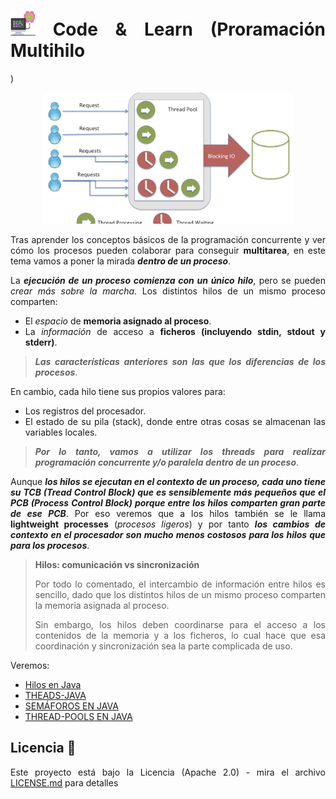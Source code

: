 <div align="justify">

# <img src=../../../images/computer.png width="40"> Code & Learn (Proramación Multihilo
)

<div align="center">

<img src=images/threads.png width="400">

</div>

Tras aprender los conceptos básicos de la programación concurrente y ver cómo los procesos pueden colaborar para conseguir __multitarea__, en este tema vamos a poner la mirada ___dentro de un proceso___.

La ___ejecución de un proceso comienza con un único hilo___, pero se pueden _crear más sobre la marcha_. Los distintos hilos de un mismo proceso comparten:

- El _espacio_ de __memoria asignado al proceso__.
- La _información_ de acceso a __ficheros (incluyendo stdin, stdout y stderr)__.

> ___Las características anteriores son las que los diferencias de los procesos___.

En cambio, cada hilo tiene sus propios valores para:

- Los registros del procesador.
- El estado de su pila (stack), donde entre otras cosas se almacenan las variables locales.

> ___Por lo tanto, vamos a utilizar los threads para realizar programación concurrente y/o paralela dentro de un proceso___.

Aunque ___los hilos se ejecutan en el contexto de un proceso, cada uno tiene su TCB (Tread Control Block) que es sensiblemente más pequeños que el PCB (Process Control Block) porque entre los hilos comparten gran parte de ese PCB___. Por eso veremos que a los hilos también se le llama __lightweight processes__ (_procesos ligeros_) y por tanto ___los cambios de contexto en el procesador son mucho menos costosos para los hilos que para los procesos___.

> __Hilos: comunicación vs sincronización__
>
>Por todo lo comentado, el intercambio de información entre hilos es sencillo, dado que los distintos hilos de un mismo proceso comparten la memoria asignada al proceso.
>
>Sin embargo, los hilos deben coordinarse para el acceso a los contenidos de la memoria y a los ficheros, lo cual hace que esa coordinación y sincronización sea la parte complicada de uso.

Veremos:

- [Hilos en Java](HILOS-JAVA.md)
- [THEADS-JAVA](THEADS-JAVA.md)
- [SEMÁFOROS EN JAVA](SEMAFOROS-JAVA.md)
- [THREAD-POOLS EN JAVA](THREADPOOLS-JAVA.md)

## Licencia 📄

Este proyecto está bajo la Licencia (Apache 2.0) - mira el archivo [LICENSE.md](../../../LICENSE) para detalles

</div>